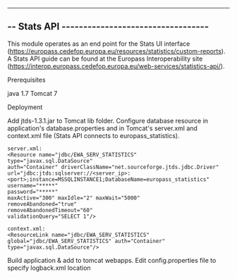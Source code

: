 -----------------------------------------------
-- Stats API ----------------------------------
-----------------------------------------------
This module operates as an end point for the Stats UI interface (https://europass.cedefop.europa.eu/resources/statistics/custom-reports).
A Stats API guide can be found at the Europass Interoperability site (https://interop.europass.cedefop.europa.eu/web-services/statistics-api/).

Prerequisites

java 1.7
Tomcat 7

Deployment

Add jtds-1.3.1.jar to Tomcat lib folder.
Configure database resource in application's database.properties and in Tomcat's server.xml and context.xml file (Stats API connects to europass_statistics).

    server.xml:
    <Resource name="jdbc/EWA_SERV_STATISTICS"
    type="javax.sql.DataSource"
    auth="Container" driverClassName="net.sourceforge.jtds.jdbc.Driver"
    url="jdbc:jtds:sqlserver://<server_ip>:<port>;instance=MSSQLINSTANCE1;DatabaseName=europass_statistics"
    username="*****"
    password="*****"
    maxActive="300" maxIdle="2" maxWait="5000"        
    removeAbandoned="true"
    removeAbandonedTimeout="60"
    validationQuery="SELECT 1"/>

    context.xml:
    <ResourceLink name="jdbc/EWA_SERV_STATISTICS" global="jdbc/EWA_SERV_STATISTICS" auth="Container" type="javax.sql.DataSource"/>
    
Build application & add to tomcat webapps.
Edit config.properties file to specify logback.xml location